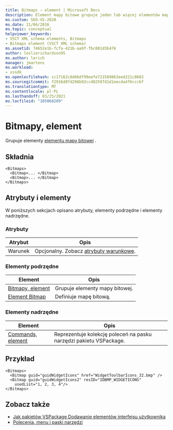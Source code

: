 ```yaml
---
title: Bitmaps — element | Microsoft Docs
description: Element mapy bitowe grupuje jeden lub więcej elementów mapy bitowej. Ten artykuł zawiera przykład elementu mapy bitowe.
ms.custom: SEO-VS-2020
ms.date: 11/04/2016
ms.topic: conceptual
helpviewer_keywords:
- VSCT XML schema elements, Bitmaps
- Bitmaps element (VSCT XML schema)
ms.assetid: 74652e1b-fcfa-421b-aa9f-fbc081d3b476
author: leslierichardson95
ms.author: lerich
manager: jmartens
ms.workload:
- vssdk
ms.openlocfilehash: cc17162c8d66df99eefe721589863ee4221c8602
ms.sourcegitcommit: f2916d8fd296b92cc402597d1d1eecda4f6cccbf
ms.translationtype: MT
ms.contentlocale: pl-PL
ms.lasthandoff: 03/25/2021
ms.locfileid: "105068209"
---
```

# <a name="bitmaps-element"></a>Bitmapy, element
Grupuje elementy [elementu mapy bitowej](../extensibility/bitmap-element.md) .

## <a name="syntax"></a>Składnia

```
<Bitmaps>
  <Bitmap>... </Bitmap>
  <Bitmap>... </Bitmap>
</Bitmaps>
```

## <a name="attributes-and-elements"></a>Atrybuty i elementy
 W poniższych sekcjach opisano atrybuty, elementy podrzędne i elementy nadrzędne.

### <a name="attributes"></a>Atrybuty

|Atrybut|Opis|
|---------------|-----------------|
|Warunek|Opcjonalny. Zobacz [atrybuty warunkowe](../extensibility/vsct-xml-schema-conditional-attributes.md).|

### <a name="child-elements"></a>Elementy podrzędne

|Element|Opis|
|-------------|-----------------|
|[Bitmapy, element](../extensibility/bitmaps-element.md)|Grupuje elementy mapy bitowej.|
|[Element Bitmap](../extensibility/bitmap-element.md)|Definiuje mapę bitową.|

### <a name="parent-elements"></a>Elementy nadrzędne

|Element|Opis|
|-------------|-----------------|
|[Commands, element](../extensibility/commands-element.md)|Reprezentuje kolekcję poleceń na pasku narzędzi pakietu VSPackage.|

## <a name="example"></a>Przykład

```
<Bitmaps>
  <Bitmap guid="guidWidgetIcons" href="WidgetToolbarIcons_32.bmp" />
  <Bitmap guid="guidWidgetIcons2" resID="IDBMP_WIDGETICONS"
    usedList="1, 2, 3, 4"/>
</Bitmaps>
```

## <a name="see-also"></a>Zobacz także
- [Jak pakietów VSPackage Dodawanie elementów interfejsu użytkownika](../extensibility/internals/how-vspackages-add-user-interface-elements.md)
- [Polecenia, menu i paski narzędzi](../extensibility/internals/commands-menus-and-toolbars.md)
